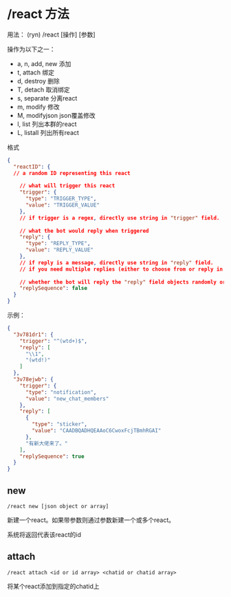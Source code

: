 # /react 方法

用法： (ryn) /react [操作] [参数]

操作为以下之一：

- a, n, add, new 添加
- t, attach 绑定
- d, destroy 删除
- T, detach 取消绑定
- s, separate 分离react
- m, modify 修改
- M, modifyjson json覆盖修改
- l, list 列出本群的react
- L, listall 列出所有react

格式

```json
{
  "reactID": {
  // a random ID representing this react
  
    // what will trigger this react
    "trigger": {
      "type": "TRIGGER_TYPE",
      "value": "TRIGGER_VALUE"
    }, 
    // if trigger is a regex, directly use string in "trigger" field.
    
    // what the bot would reply when triggered
    "reply": {
      "type": "REPLY_TYPE",
      "value": "REPLY_VALUE"
    },
    // if reply is a message, directly use string in "reply" field.
    // if you need multiple replies (either to choose from or reply in a sequence), use an array of reply objects or strings.
    
    // whether the bot will reply the "reply" field objects randomly or in a sequence. False if not present.
    "replySequence": false
  }
}
```

示例：

```json
{
  "3v781dr1": {
    "trigger": "^(wtd+)$",
    "reply": [
      "\\1",
      "(wtd!)"
    ]
  },
  "3v78ejwb": {
    "trigger": {
      "type": "notification",
      "value": "new_chat_members"
    },
    "reply": [
      {
        "type": "sticker",
        "value": "CAADBQADHQEAAoC6CwoxFcjTBmhRGAI"
      },
      "有新大佬来了。"
    ],
    "replySequence": true
  }
}
```
## new

`/react new [json object or array]`

新建一个react。如果带参数则通过参数新建一个或多个react。

系统将返回代表该react的id

## attach

`/react attach <id or id array> <chatid or chatid array>`

将某个react添加到指定的chatid上

